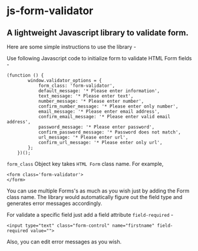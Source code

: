 # js-form-validator
## A lightweight Javascript library to validate form.

Here are some simple instructions to use the library -

Use following Javascript code to initialize form to validate HTML Form fields -

```
(function () {
        window.validator_options = {
            form_class: 'form-validator',
            default_message: '* Please enter information',
            text_message: '* Please enter text',
            number_message: '* Please enter number',
            confirm_number_message: '* Please enter only number',
            email_message: '* Please enter email address',
            confirm_email_message: '* Please enter valid email address',
            password_message: '* Please enter password',
            confirm_password_message: '* Password does not match',
            url_message: '* Please enter url',
            confirm_url_message: '* Please enter only url',
        };
    })();
  ```
`form_class` Object key takes `HTML Form` class name. For example, 

```
<form class='form-validator'>
</form>
```

You can use multiple Forms's as much as you wish just by adding the Form class name. The library would automatically figure out the field type and generates error messages accordingly.

For validate a specific field just add a field attribute `field-required` -

```
<input type="text" class="form-control" name="firstname" field-required value="">
```

Also, you can edit error messages as you wish.

